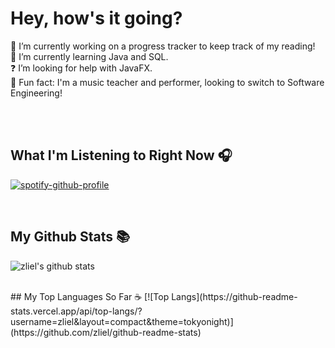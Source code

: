# Hey, how's it going?

🔭 I’m currently working on a progress tracker to keep track of my reading!<br>
🌱 I’m currently learning Java and SQL.<br>
❓  I’m looking for help with JavaFX. <br>
🎵 Fun fact: I'm a music teacher and performer, looking to switch to Software Engineering!

<br>
<br>

## What I'm Listening to Right Now 🎧
[![spotify-github-profile](https://spotify-github-profile.vercel.app/api/view?uid=busterfreeze&cover_image=true&theme=natemoo-re)](https://github.com/kittinan/spotify-github-profile)

<br>

## My Github Stats 📚
![zliel's github stats](https://github-readme-stats.vercel.app/api?username=zliel&show_icons=true&theme=tokyonight)

<br>
## My Top Languages So Far ☕
[![Top Langs](https://github-readme-stats.vercel.app/api/top-langs/?username=zliel&layout=compact&theme=tokyonight)](https://github.com/zliel/github-readme-stats)
